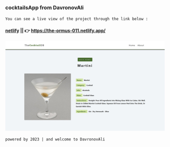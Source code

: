 ### cocktailsApp from DavronovAli
`You can see a live view of the project through the link below :`
#### [netlify](https://the-ormus-011.netlify.app/) || 👉 https://the-ormus-011.netlify.app/
![reminderApp](/public/preview-img/img.jpg)

`powered by 2023 | and welcome to DavronovAli`